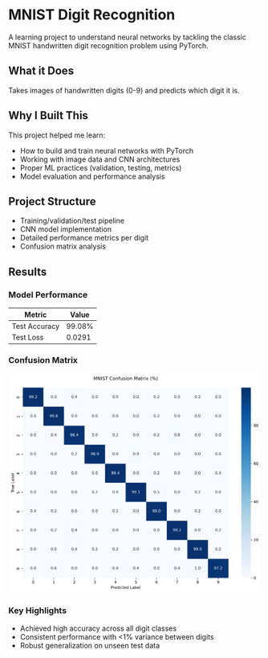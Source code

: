 # MNIST Digit Recognition

A learning project to understand neural networks by tackling the classic MNIST handwritten digit recognition problem using PyTorch.

## What it Does
Takes images of handwritten digits (0-9) and predicts which digit it is.

## Why I Built This
This project helped me learn:
- How to build and train neural networks with PyTorch
- Working with image data and CNN architectures
- Proper ML practices (validation, testing, metrics)
- Model evaluation and performance analysis

## Project Structure
- Training/validation/test pipeline
- CNN model implementation
- Detailed performance metrics per digit
- Confusion matrix analysis

## Results
### Model Performance
| Metric | Value |
|--------|--------|
| Test Accuracy | 99.08% |
| Test Loss | 0.0291 |

### Confusion Matrix
![Confusion Matrix](assets/confusion_matrix.png)

### Key Highlights
- Achieved high accuracy across all digit classes
- Consistent performance with <1% variance between digits
- Robust generalization on unseen test data


